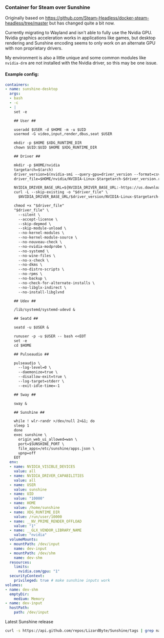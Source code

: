 ### Container for Steam over Sunshine

Originally based on https://github.com/Steam-Headless/docker-steam-headless/tree/master but has changed quite a bit now.

Currently migrating to Wayland and isn't able to fully use the Nvidia GPU. Nvidia graphics acceleration works in applications like games, but desktop rendering and Sunshine encoding seems to only work on an alternate GPU with non proprietary drivers.

My environment is also a little unique and some common modules like `nvidia-drm` are not installed with the Nvidia driver, so this may be one issue.

#### Example config:

```yaml
containers:
- name: sunshine-desktop
  args:
  - bash
  - -c
  - |
    set -e

    ## User ##

    useradd $USER -d $HOME -m -u $UID
    usermod -G video,input,render,dbus,seat $USER

    mkdir -p $HOME $XDG_RUNTIME_DIR
    chown $UID:$UID $HOME $XDG_RUNTIME_DIR

    ## Driver ##

    mkdir -p $HOME/nvidia
    targetarch=$(arch)
    driver_version=$(nvidia-smi --query-gpu=driver_version --format=csv,noheader --id=0)
    driver_file=$HOME/nvidia/NVIDIA-Linux-$targetarch-$driver_version.run

    NVIDIA_DRIVER_BASE_URL=${NVIDIA_DRIVER_BASE_URL:-https://us.download.nvidia.com/XFree86/${targetarch/x86_64/Linux-x86_64}}
    curl -L --skip-existing -o "$driver_file" \
      $NVIDIA_DRIVER_BASE_URL/$driver_version/NVIDIA-Linux-$targetarch-$driver_version.run

    chmod +x "$driver_file"
    "$driver_file" \
      --silent \
      --accept-license \
      --skip-depmod \
      --skip-module-unload \
      --no-kernel-modules \
      --no-kernel-module-source \
      --no-nouveau-check \
      --no-nvidia-modprobe \
      --no-systemd \
      --no-wine-files \
      --no-x-check \
      --no-dkms \
      --no-distro-scripts \
      --no-rpms \
      --no-backup \
      --no-check-for-alternate-installs \
      --no-libglx-indirect \
      --no-install-libglvnd

    ## Udev ##

    /lib/systemd/systemd-udevd &

    ## Seatd ##

    seatd -u $USER &

    runuser -p -u $USER -- bash <<EOT
    set -e
    cd $HOME

    ## Pulseaudio ##

    pulseaudio \
      --log-level=0 \
      --daemonize=true \
      --disallow-exit=true \
      --log-target=stderr \
      --exit-idle-time=-1

    ## Sway ##

    sway &

    ## Sunshine ##

    while ! wlr-randr >/dev/null 2>&1; do
    sleep 1
    done
    exec sunshine \
      origin_web_ui_allowed=wan \
      port=$SUNSHINE_PORT \
      file_apps=/etc/sunshine/apps.json \
      upnp=off
    EOT
  env:
  - name: NVIDIA_VISIBLE_DEVICES
    value: all
  - name: NVIDIA_DRIVER_CAPABILITIES
    value: all
  - name: USER
    value: sunshine
  - name: UID
    value: "10000"
  - name: HOME
    value: /home/sunshine
  - name: XDG_RUNTIME_DIR
    value: /run/user/10000
  - name: __NV_PRIME_RENDER_OFFLOAD
    value: "1"
  - name: __GLX_VENDOR_LIBRARY_NAME
    value: "nvidia"
  volumeMounts:
  - mountPath: /dev/input
    name: dev-input
  - mountPath: /dev/shm
    name: dev-shm
  resources:
    limits:
      nvidia.com/gpu: "1"
  securityContext:
    privileged: true # make sunshine inputs work
volumes:
- name: dev-shm
  emptyDir:
    medium: Memory
- name: dev-input
  hostPath:
    path: /dev/input
```

Latest Sunshine release

```bash
curl -s https://api.github.com/repos/LizardByte/Sunshine/tags | grep name | head -1 | cut -d '"' -f 4 | tr -d 'v'
```
